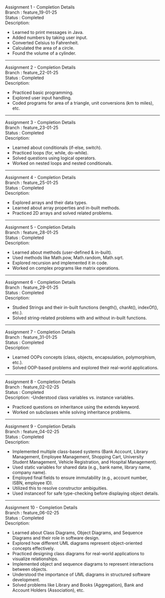 Assignment 1 - Completion Details <br>
Branch : feature_19-01-25 <br>
Status : Completed<br>
Description:
- Learned to print messages in Java.
- Added numbers by taking user input.
- Converted Celsius to Fahrenheit.
- Calculated the area of a circle.
- Found the volume of a cylinder.
***
Assignment 2 - Completion Details <br>
Branch : feature_22-01-25 <br>
Status : Completed<br>
Description:
- Practiced basic programming.
- Explored user input handling.
- Coded programs for area of a triangle, unit conversions (km to miles), etc.
***
Assignment 3 - Completion Details <br>
Branch : feature_23-01-25 <br>
Status : Completed<br>
Description:
- Learned about conditionals (if-else, switch).
- Practiced loops (for, while, do-while).
- Solved questions using logical operators.
- Worked on nested loops and nested conditionals.
***
Assignment 4 - Completion Details <br>
Branch : feature_25-01-25 <br>
Status : Completed<br>
Description:
- Explored arrays and their data types.
- Learned about array properties and in-built methods.
- Practiced 2D arrays and solved related problems.
***
Assignment 5 - Completion Details <br>
Branch : feature_28-01-25 <br>
Status : Completed<br>
Description:
- Learned about methods (user-defined & in-built).
- Used methods like Math.pow, Math.random, Math.sqrt.
- Explored recursion and implemented it in code.
- Worked on complex programs like matrix operations.
***
Assignment 6 - Completion Details <br>
Branch : feature_29-01-25 <br>
Status : Completed<br>
Description:
- Studied Strings and their in-built functions (length(), charAt(), indexOf(), etc.).
- Solved string-related problems with and without in-built functions.
***
Assignment 7 - Completion Details <br>
Branch : feature_31-01-25 <br>
Status : Completed<br>
Description:
- Learned OOPs concepts (class, objects, encapsulation, polymorphism, etc.).
- Solved OOP-based problems and explored their real-world applications.
***
Assignment 8 - Completion Details <br>
Branch : feature_02-02-25 <br>
Status : Completed<br>
Description:
-Understood class variables vs. instance variables.
- Practiced questions on inheritance using the extends keyword.
- Worked on subclasses while solving inheritance problems.
***
Assignment 9 - Completion Details <br>
Branch : feature_04-02-25 <br>
Status : Completed <br>
Description:
- Implemented multiple class-based systems (Bank Account, Library Management, Employee Management, Shopping Cart, University Student Management, Vehicle Registration, and Hospital Management).
- Used static variables for shared data (e.g., bank name, library name, company name).
- Employed final fields to ensure immutability (e.g., account number, ISBN, employee ID).
- Utilized this to resolve constructor ambiguities.
- Used instanceof for safe type-checking before displaying object details.
***
Assignment 10 - Completion Details <br>
Branch : feature_06-02-25 <br>
Status : Completed <br>
Description:
- Learned about Class Diagrams, Object Diagrams, and Sequence Diagrams and their role in software design.
- Explored how different UML diagrams represent object-oriented concepts effectively.
- Practiced designing class diagrams for real-world applications to visualize relationships.
- Implemented object and sequence diagrams to represent interactions between objects.
- Understood the importance of UML diagrams in structured software development.
- Solved problems like Library and Books (Aggregation), Bank and Account Holders (Association), etc.










